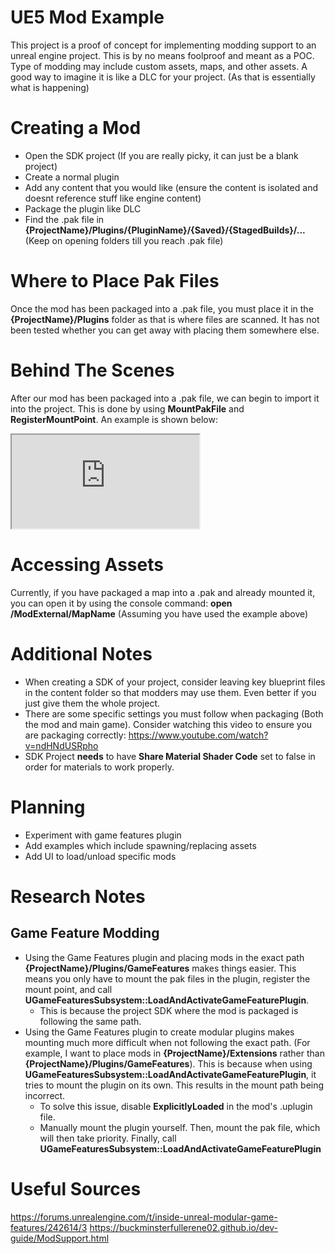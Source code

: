 ﻿# UE5 Mod Example
This project is a proof of concept for implementing modding support to an unreal engine project.
This is by no means foolproof and meant as a POC. Type of modding may include custom assets, maps, and other assets. A good way to imagine it is like a DLC for your project. (As that is essentially what is happening)

# Creating a Mod
- Open the SDK project (If you are really picky, it can just be a blank project)
- Create a normal plugin
- Add any content that you would like (ensure the content is isolated and doesnt reference stuff like engine content)
- Package the plugin like DLC
- Find the .pak file in **{ProjectName}/Plugins/{PluginName}/{Saved}/{StagedBuilds}/...** (Keep on opening folders till you reach .pak file)

# Where to Place Pak Files
Once the mod has been packaged into a .pak file, you must place it in the **{ProjectName}/Plugins** folder as that is where files are scanned. It has not been tested whether you can get away with placing them somewhere else.

# Behind The Scenes
After our mod has been packaged into a .pak file, we can begin to import it into the project. This is done by using **MountPakFile** and **RegisterMountPoint**. An example is shown below:
<iframe src="https://blueprintue.com/render/_5fnfz0r/" scrolling="no" allowfullscreen></iframe>

# Accessing Assets
Currently, if you have packaged a map into a .pak and already mounted it, you can open it by using the console command: **open /ModExternal/MapName** (Assuming you have used the example above)

# Additional Notes
- When creating a SDK of your project, consider leaving key blueprint files in the content folder so that modders may use them. Even better if you just give them the whole project.
- There are some specific settings you must follow when packaging (Both the mod and main game). Consider watching this video to ensure you are packaging correctly: https://www.youtube.com/watch?v=ndHNdUSRpho
- SDK Project **needs** to have **Share Material Shader Code** set to false in order for materials to work properly.
# Planning
- Experiment with game features plugin
- Add examples which include spawning/replacing assets
- Add UI to load/unload specific mods

# Research Notes

## Game Feature Modding
- Using the Game Features plugin and placing mods in the exact path **{ProjectName}/Plugins/GameFeatures** makes things easier. This means you only have to mount the pak files in the plugin, register the mount point, and call **UGameFeaturesSubsystem::LoadAndActivateGameFeaturePlugin**.
  - This is because the project SDK where the mod is packaged is following the same path.
- Using the Game Features plugin to create modular plugins makes mounting much more difficult when not following the exact path. (For example, I want to place mods in **{ProjectName}/Extensions** rather than **{ProjectName}/Plugins/GameFeatures**). This is because when using **UGameFeaturesSubsystem::LoadAndActivateGameFeaturePlugin**, it tries to mount the plugin on its own. This results in the mount path being incorrect.
  - To solve this issue, disable **ExplicitlyLoaded** in the mod's .uplugin file.
  - Manually mount the plugin yourself. Then, mount the pak file, which will then take priority. Finally, call **UGameFeaturesSubsystem::LoadAndActivateGameFeaturePlugin**

# Useful Sources
https://forums.unrealengine.com/t/inside-unreal-modular-game-features/242614/3
https://buckminsterfullerene02.github.io/dev-guide/ModSupport.html
